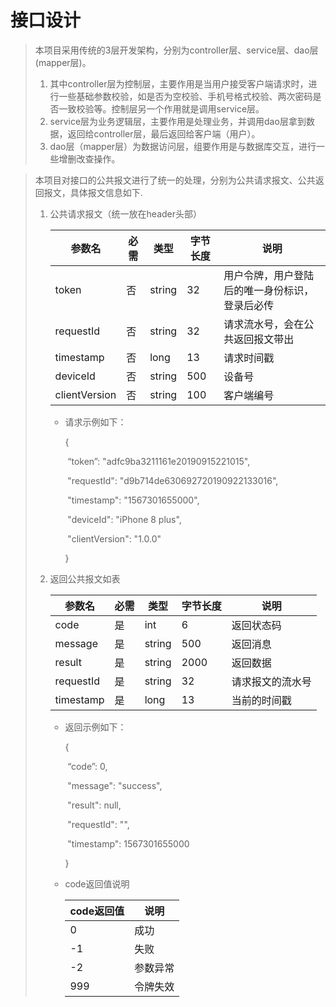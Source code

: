 # 接口设计

> 本项目采用传统的3层开发架构，分别为controller层、service层、dao层(mapper层)。
>
> 1. 其中controller层为控制层，主要作用是当用户接受客户端请求时，进行一些基础参数校验，如是否为空校验、手机号格式校验、两次密码是否一致校验等。控制层另一个作用就是调用service层。
> 2. service层为业务逻辑层，主要作用是处理业务，并调用dao层拿到数据，返回给controller层，最后返回给客户端（用户）。
> 3. dao层（mapper层）为数据访问层，组要作用是与数据库交互，进行一些增删改查操作。



> 本项目对接口的公共报文进行了统一的处理，分别为公共请求报文、公共返回报文，具体报文信息如下.
>
> 1. 公共请求报文（统一放在header头部）
>
>    | 参数名        | 必需 | 类型   | 字节长度 | 说明                                           |
>    | ------------- | ---- | ------ | -------- | ---------------------------------------------- |
>    | token         | 否   | string | 32       | 用户令牌，用户登陆后的唯一身份标识，登录后必传 |
>    | requestId     | 否   | string | 32       | 请求流水号，会在公共返回报文带出               |
>    | timestamp     | 否   | long   | 13       | 请求时间戳                                     |
>    | deviceId      | 否   | string | 500      | 设备号                                         |
>    | clientVersion | 否   | string | 100      | 客户端编号                                     |
>
>    - 请求示例如下：
>
>      {
>
>      ​	“token”:   "adfc9ba3211161e20190915221015",
>
>      ​	"requestId":  "d9b714de630692720190922133016",
>
>      ​	"timestamp":  "1567301655000",
>
>      ​	"deviceId":  "iPhone 8 plus",
>
>      ​	"clientVersion":  "1.0.0"
>
>      }
>
> 2. 返回公共报文如表
>
>    | 参数名    | 必需 | 类型   | 字节长度 | 说明             |
>    | --------- | ---- | ------ | -------- | ---------------- |
>    | code      | 是   | int    | 6        | 返回状态码       |
>    | message   | 是   | string | 500      | 返回消息         |
>    | result    | 是   | string | 2000     | 返回数据         |
>    | requestId | 是   | string | 32       | 请求报文的流水号 |
>    | timestamp | 是   | long   | 13       | 当前的时间戳     |
>
>    - 返回示例如下：
>
>      {
>
>      ​	“code”:  0,
>
>      ​	"message":  "success",
>
>      ​	"result":  null,
>
>      ​	"requestId":  "",
>
>      ​	"timestamp":  1567301655000 
>
>      }
>
>    - code返回值说明
>
>      | code返回值 | 说明     |
>      | ---------- | -------- |
>      | 0          | 成功     |
>      | -1         | 失败     |
>      | -2         | 参数异常 |
>      | 999        | 令牌失效 |



